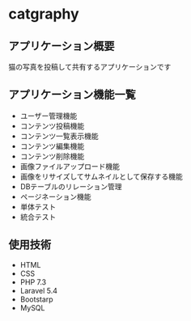 # catgraphy

## アプリケーション概要
猫の写真を投稿して共有するアプリケーションです


## アプリケーション機能一覧
- ユーザー管理機能
- コンテンツ投稿機能
- コンテンツ一覧表示機能
- コンテンツ編集機能
- コンテンツ削除機能
- 画像ファイルアップロード機能
- 画像をリサイズしてサムネイルとして保存する機能
- DBテーブルのリレーション管理
- ページネーション機能
- 単体テスト
- 統合テスト



## 使用技術
- HTML
- CSS
- PHP 7.3
- Laravel 5.4
- Bootstarp
- MySQL
